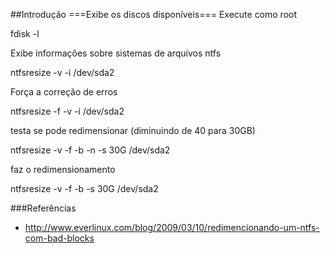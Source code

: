 ##Introdução
===Exibe os discos disponíveis===
Execute como root

fdisk -l

Exibe informações sobre sistemas de arquivos ntfs

ntfsresize -v -i /dev/sda2

Força a correção de erros

ntfsresize -f -v -i /dev/sda2

testa se pode redimensionar (diminuindo de 40 para 30GB)

ntfsresize -v -f -b -n -s 30G /dev/sda2

faz o redimensionamento

ntfsresize -v -f -b -s 30G /dev/sda2


###Referências
* http://www.everlinux.com/blog/2009/03/10/redimencionando-um-ntfs-com-bad-blocks
